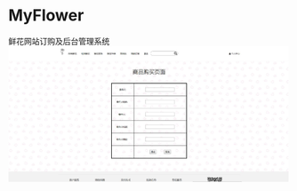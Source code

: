 # MyFlower
鲜花网站订购及后台管理系统
![Aaron Swartz](https://github.com/ppaa-H/MyFiles/blob/master/%E9%B2%9C%E8%8A%B1%E7%BD%91%E7%AB%99/%E4%B8%8B%E5%8D%95%E9%A1%B5%E9%9D%A2.JPG)
